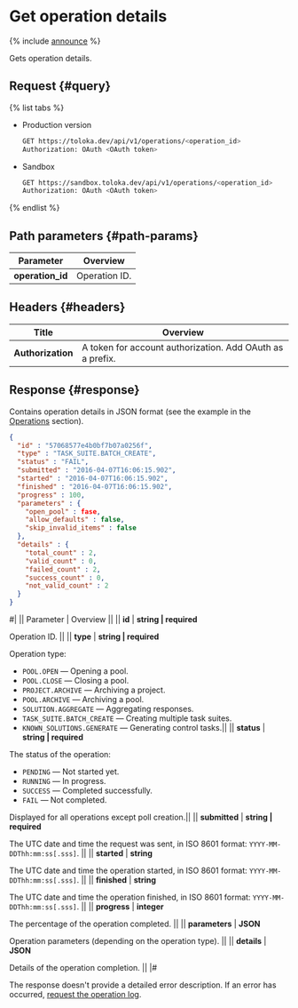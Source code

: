 # Get operation details

{% include [announce](../_includes/announce.md) %}

Gets operation details.

## Request {#query}

{% list tabs %}

- Production version

    ```bash
    GET https://toloka.dev/api/v1/operations/<operation_id>
    Authorization: OAuth <OAuth token>
    ```

- Sandbox

    ```bash
    GET https://sandbox.toloka.dev/api/v1/operations/<operation_id>
    Authorization: OAuth <OAuth token>
    ```

{% endlist %}

## Path parameters {#path-params}

Parameter | Overview
----- | -----
**operation_id** | Operation ID.

## Headers {#headers}

Title | Overview
----- | -----
**Authorization** | A token for account authorization. Add OAuth as a prefix.

## Response {#response}

Contains operation details in JSON format (see the example in the [Operations](operations.md) section).

```json
{
  "id" : "57068577e4b0bf7b07a0256f",
  "type" : "TASK_SUITE.BATCH_CREATE",
  "status" : "FAIL",
  "submitted" : "2016-04-07T16:06:15.902",
  "started" : "2016-04-07T16:06:15.902",
  "finished" : "2016-04-07T16:06:15.902",
  "progress" : 100,
  "parameters" : {
    "open_pool" : fase,
    "allow_defaults" : false,
    "skip_invalid_items" : false
  },
  "details" : {
    "total_count" : 2,
    "valid_count" : 0,
    "failed_count" : 2,
    "success_count" : 0,
    "not_valid_count" : 2
  }
}
```

#|
|| Parameter | Overview ||
|| **id** | **string \| required**

Operation ID. ||
|| **type** | **string \| required**

Operation type:

- `POOL.OPEN` — Opening a pool.
- `POOL.CLOSE` — Closing a pool.
- `PROJECT.ARCHIVE` — Archiving a project.
- `POOL.ARCHIVE` — Archiving a pool.
- `SOLUTION.AGGREGATE` — Aggregating responses.
- `TASK_SUITE.BATCH_CREATE` — Creating multiple task suites.
- `KNOWN_SOLUTIONS.GENERATE` — Generating control tasks.||
|| **status** | **string \| required**

The status of the operation:

- `PENDING` — Not started yet.
- `RUNNING` — In progress.
- `SUCCESS` — Completed successfully.
- `FAIL` — Not completed.

Displayed for all operations except poll creation.||
|| **submitted** | **string \| required**

The UTC date and time the request was sent, in ISO 8601 format: `YYYY-MM-DDThh:mm:ss[.sss]`. ||
|| **started** | **string**

The UTC date and time the operation started, in ISO 8601 format: `YYYY-MM-DDThh:mm:ss[.sss]`. ||
|| **finished** | **string**

The UTC date and time the operation finished, in ISO 8601 format: `YYYY-MM-DDThh:mm:ss[.sss]`. ||
|| **progress** | **integer**

The percentage of the operation completed. ||
|| **parameters** | **JSON**

Operation parameters (depending on the operation type). ||
|| **details** | **JSON**

Details of the operation completion. ||
|#

The response doesn't provide a detailed error description. If an error has occurred, [request the operation log](get-operation-log.md).